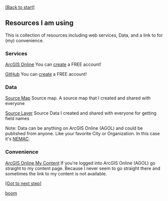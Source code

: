 [[Back to start]](github.md)

## Resources I am using

This is collection of resources including web services, Data, and a link to for (my) convenience.

### Services
[ArcGIS Online](http://www.arcgis.com/)
You can [create](https://www.arcgis.com/home/signin.html) a FREE account!

[GitHub](https://github.com/)
You can [create](https://github.com/join) a FREE account!


### Data

 [Source Map](http://www.arcgis.com/home/webmap/viewer.html?webmap=7a1f7ebd8d7f429b94335e8890561c4d)
 Source map.  A source map that I created and shared with everyone
 
[Source Layer](http://services1.arcgis.com/PwLrOgCfU0cYShcG/arcgis/rest/services/wnc_fires_2016/FeatureServer/1)
Source Data I created and shared with everyone for getting field names

Note: Data can be anything on ArcGIS Online (AGOL) and could be published from anyone. Like your favorite City or Organization. In this case it's [NEMAC](https://nemac.unca.edu/).

### Convenience
[ArcGIS Online My Content](http://www.arcgis.com/home/content.html)
If you're logged into ArcGIS Online (AGOL) go straight to my content page.  Because I never seem to go straight there and sometimes the link to my content is not available.

[[Got to next step]](GitHub_step1.md)

[boom](boom.md)
